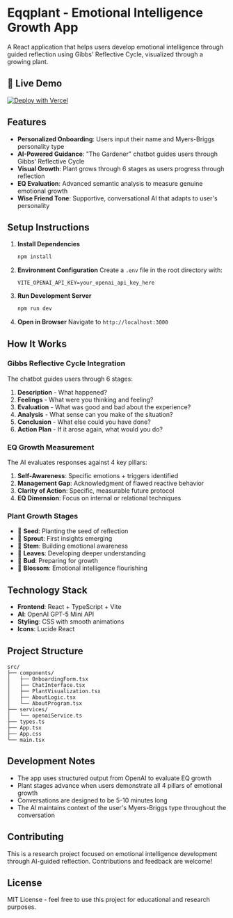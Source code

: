 # Eqqplant - Emotional Intelligence Growth App

A React application that helps users develop emotional intelligence through guided reflection using Gibbs' Reflective Cycle, visualized through a growing plant.

## 🌱 Live Demo

[![Deploy with Vercel](https://vercel.com/button)](https://vercel.com/new/clone?repository-url=https://github.com/YOUR_USERNAME/eqqplant)

## Features

- **Personalized Onboarding**: Users input their name and Myers-Briggs personality type
- **AI-Powered Guidance**: "The Gardener" chatbot guides users through Gibbs' Reflective Cycle
- **Visual Growth**: Plant grows through 6 stages as users progress through reflection
- **EQ Evaluation**: Advanced semantic analysis to measure genuine emotional growth
- **Wise Friend Tone**: Supportive, conversational AI that adapts to user's personality

## Setup Instructions

1. **Install Dependencies**
   ```bash
   npm install
   ```

2. **Environment Configuration**
   Create a `.env` file in the root directory with:
   ```
   VITE_OPENAI_API_KEY=your_openai_api_key_here
   ```

3. **Run Development Server**
   ```bash
   npm run dev
   ```

4. **Open in Browser**
   Navigate to `http://localhost:3000`

## How It Works

### Gibbs Reflective Cycle Integration
The chatbot guides users through 6 stages:
1. **Description** - What happened?
2. **Feelings** - What were you thinking and feeling?
3. **Evaluation** - What was good and bad about the experience?
4. **Analysis** - What sense can you make of the situation?
5. **Conclusion** - What else could you have done?
6. **Action Plan** - If it arose again, what would you do?

### EQ Growth Measurement
The AI evaluates responses against 4 key pillars:

1. **Self-Awareness**: Specific emotions + triggers identified
2. **Management Gap**: Acknowledgment of flawed reactive behavior
3. **Clarity of Action**: Specific, measurable future protocol
4. **EQ Dimension**: Focus on internal or relational techniques

### Plant Growth Stages
- 🌱 **Seed**: Planting the seed of reflection
- 🌿 **Sprout**: First insights emerging
- 🌾 **Stem**: Building emotional awareness
- 🌳 **Leaves**: Developing deeper understanding
- 🌺 **Bud**: Preparing for growth
- 🌸 **Blossom**: Emotional intelligence flourishing

## Technology Stack

- **Frontend**: React + TypeScript + Vite
- **AI**: OpenAI GPT-5 Mini API
- **Styling**: CSS with smooth animations
- **Icons**: Lucide React

## Project Structure

```
src/
├── components/
│   ├── OnboardingForm.tsx
│   ├── ChatInterface.tsx
│   ├── PlantVisualization.tsx
│   ├── AboutLogic.tsx
│   └── AboutProgram.tsx
├── services/
│   └── openaiService.ts
├── types.ts
├── App.tsx
├── App.css
└── main.tsx
```

## Development Notes

- The app uses structured output from OpenAI to evaluate EQ growth
- Plant stages advance when users demonstrate all 4 pillars of emotional growth
- Conversations are designed to be 5-10 minutes long
- The AI maintains context of the user's Myers-Briggs type throughout the conversation

## Contributing

This is a research project focused on emotional intelligence development through AI-guided reflection. Contributions and feedback are welcome!

## License

MIT License - feel free to use this project for educational and research purposes.